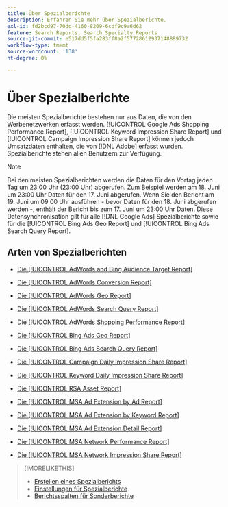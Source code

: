 ```yaml
---
title: Über Spezialberichte
description: Erfahren Sie mehr über Spezialberichte.
exl-id: fd2bcd97-70dd-4160-8209-6cdf9c9a6d62
feature: Search Reports, Search Specialty Reports
source-git-commit: e517dd5f5fa283ff8a2f57728612937148889732
workflow-type: tm+mt
source-wordcount: '138'
ht-degree: 0%

---
```


# Über Spezialberichte

Die meisten Spezialberichte bestehen nur aus Daten, die von den Werbenetzwerken erfasst werden. [!UICONTROL Google Ads Shopping Performance Report], [!UICONTROL Keyword Impression Share Report] und [!UICONTROL Campaign Impression Share Report] können jedoch Umsatzdaten enthalten, die von [!DNL Adobe] erfasst wurden. Spezialberichte stehen allen Benutzern zur Verfügung.

>[!NOTE]
>
>Bei den meisten Spezialberichten werden die Daten für den Vortag jeden Tag um 23:00 Uhr (23:00 Uhr) abgerufen. Zum Beispiel werden am 18. Juni um 23:00 Uhr Daten für den 17. Juni abgerufen. Wenn Sie den Bericht am 19. Juni um 09:00 Uhr ausführen - bevor Daten für den 18. Juni abgerufen werden -, enthält der Bericht bis zum 17. Juni um 23:00 Uhr Daten. Diese Datensynchronisation gilt für alle [!DNL Google Ads] Spezialberichte sowie für die [!UICONTROL Bing Ads Geo Report] und [!UICONTROL Bing Ads Search Query Report].

## Arten von Spezialberichten

* [Die [!UICONTROL AdWords and Bing Audience Target Report]](/help/search-social-commerce/reports/management/specialty/adwords-bing-audience-target-report.md)

* [Die [!UICONTROL AdWords Conversion Report]](/help/search-social-commerce/reports/management/specialty/adwords-conversion-report.md)

* [Die [!UICONTROL AdWords Geo Report]](/help/search-social-commerce/reports/management/specialty/adwords-geo-report.md)

* [Die [!UICONTROL AdWords Search Query Report]](/help/search-social-commerce/reports/management/specialty/adwords-search-query-report.md)

* [Die [!UICONTROL AdWords Shopping Performance Report]](/help/search-social-commerce/reports/management/specialty/adwords-shopping-performance-report.md)

* [Die [!UICONTROL Bing Ads Geo Report]](/help/search-social-commerce/reports/management/specialty/bing-ads-geo-report.md)

* [Die [!UICONTROL Bing Ads Search Query Report]](/help/search-social-commerce/reports/management/specialty/bing-ads-search-query-report.md)

* [Die [!UICONTROL Campaign Daily Impression Share Report]](/help/search-social-commerce/reports/management/specialty/campaign-daily-impression-share-report.md)

* [Die [!UICONTROL Keyword Daily Impression Share Report]](/help/search-social-commerce/reports/management/specialty/keyword-daily-impression-share-report.md)

* [Die [!UICONTROL RSA Asset Report]](/help/search-social-commerce/reports/management/specialty/rsa-asset-report.md)

* [Die [!UICONTROL MSA Ad Extension by Ad Report]](msa-ad-extension-detail-report.md)

* [Die [!UICONTROL MSA Ad Extension by Keyword Report]](msa-ad-extension-by-keyword-report.md)

* [Die [!UICONTROL MSA Ad Extension Detail Report]](msa-ad-extension-by-ad-report.md)

* [Die [!UICONTROL MSA Network Performance Report]](msa-network-performance-report.md)

* [Die [!UICONTROL MSA Network Impression Share Report]](msa-network-impression-share-report.md)

>[!MORELIKETHIS]
>
>* [Erstellen eines Spezialberichts](/help/search-social-commerce/reports/management/specialty/specialty-report-generate.md)
>* [Einstellungen für Spezialberichte](/help/search-social-commerce/reports/management/specialty/specialty-report-settings.md)
>* [Berichtsspalten für Sonderberichte](/help/search-social-commerce/reports/management/specialty/specialty-report-columns.md)
